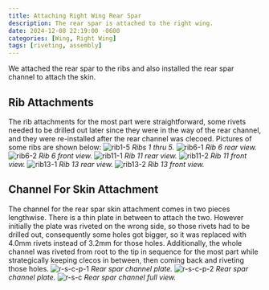 ```yaml
---
title: Attaching Right Wing Rear Spar
description: The rear spar is attached to the right wing.
date: 2024-12-08 22:19:00 -0600
categories: [Wing, Right Wing]
tags: [riveting, assembly]
---
```


We attached the rear spar to the ribs and also installed the rear spar channel to attach the skin.

## Rib Attachments
The rib attachments for the most part were straightforward, some rivets needed to be drilled out later since they were in the way of the rear channel, and they were re-installed after the rear channel was clecoed. Pictures of some ribs are shown below:
![rib1-5](/assets/img/posts/wing/right/rear-rib1-5-1.jpg)
_Ribs 1 thru 5._
![rib6-1](/assets/img/posts/wing/right/rear-rib6-1.jpg)
_Rib 6 rear view._
![rib6-2](/assets/img/posts/wing/right/rear-rib6-2.jpg)
_Rib 6 front view._
![rib11-1](/assets/img/posts/wing/right/rear-rib11-1.jpg)
_Rib 11 rear view._
![rib11-2](/assets/img/posts/wing/right/rear-rib11-2.jpg)
_Rib 11 front view._
![rib13-1](/assets/img/posts/wing/right/rear-rib13-1.jpg)
_Rib 13 rear view._
![rib13-2](/assets/img/posts/wing/right/rear-rib13-2.jpg)
_Rib 13 front view._

## Channel For Skin Attachment
The channel for the rear spar skin attachment comes in two pieces lengthwise. There is a thin plate in between to attach the two. However initially the plate was riveted on the wrong side, so those rivets had to be drilled out, consequently some holes got bigger, so it was replaced with 4.0mm rivets instead of 3.2mm for those holes. Additionally, the whole channel was riveted from root to the tip in sequence for the most part while strategically keeping clecos in between, then coming back and riveting those holes.
![r-s-c-p-1](/assets/img/posts/wing/right/rear-spar-channel-plate-1.jpg)
_Rear spar channel plate._
![r-s-c-p-2](/assets/img/posts/wing/right/rear-spar-channel-plate-2.jpg)
_Rear spar channel plate._
![r-s-c](/assets/img/posts/wing/right/rear-spar-channel-1.jpg)
_Rear spar channel full view._
